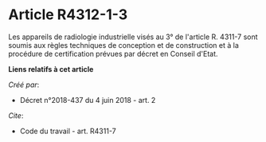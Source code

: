 # Article R4312-1-3

Les appareils de radiologie industrielle visés au 3° de l'article R. 4311-7 sont soumis aux règles techniques de conception
et de construction et à la procédure de certification prévues par décret en Conseil d'Etat.

**Liens relatifs à cet article**

_Créé par_:

  - Décret n°2018-437 du 4 juin 2018 - art. 2

_Cite_:

  - Code du travail - art. R4311-7
